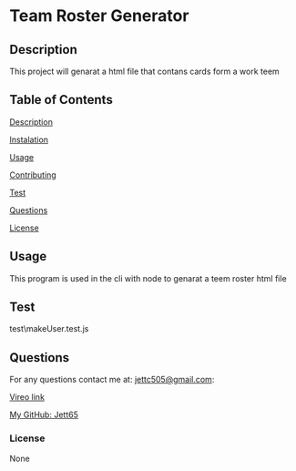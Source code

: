 # Team Roster Generator


## Description

This project will genarat a html file that contans cards form a work teem

## Table of Contents

[Description](#description)

[Instalation](#instalation)

[Usage](#usage)

[Contributing](#contributing)

[Test](#test)

[Questions](#questions)

[License](#license)

## Usage

This program is used in the cli with node to genarat a teem roster html file

## Test
 
test\makeUser.test.js


## Questions

For any questions contact me at: jettc505@gmail.com:

[Vireo link](https://github.com/Jett65/README_For_Lazey_People/blob/main/Assests/2022-11-17%2011-02-07.mkv)

[My GitHub: Jett65](https://github.com/Jett65)

### License

None
